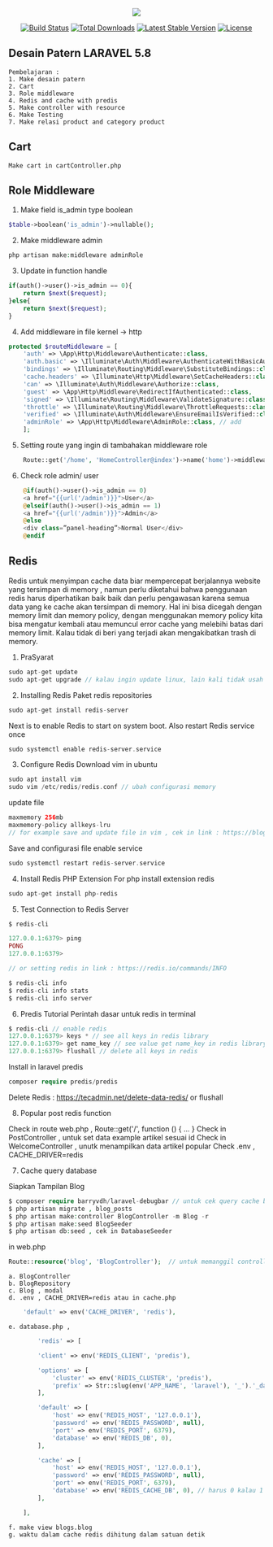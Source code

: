 <p align="center"><img src="https://laravel.com/assets/img/components/logo-laravel.svg"></p>

<p align="center">
<a href="https://travis-ci.org/laravel/framework"><img src="https://travis-ci.org/laravel/framework.svg" alt="Build Status"></a>
<a href="https://packagist.org/packages/laravel/framework"><img src="https://poser.pugx.org/laravel/framework/d/total.svg" alt="Total Downloads"></a>
<a href="https://packagist.org/packages/laravel/framework"><img src="https://poser.pugx.org/laravel/framework/v/stable.svg" alt="Latest Stable Version"></a>
<a href="https://packagist.org/packages/laravel/framework"><img src="https://poser.pugx.org/laravel/framework/license.svg" alt="License"></a>
</p>

## Desain Patern LARAVEL 5.8
    Pembelajaran :
    1. Make desain patern 
    2. Cart
    3. Role middleware
    4. Redis and cache with predis
    5. Make controller with resource
    6. Make Testing
    7. Make relasi product and category product 
## Cart
    Make cart in cartController.php
## Role Middleware
1. Make field is_admin type boolean
~~~php
$table->boolean('is_admin')->nullable();
~~~
2. Make middleware admin
~~~php
php artisan make:middleware adminRole
~~~
3. Update in function handle 
~~~php
if(auth()->user()->is_admin == 0){
    return $next($request);
}else{
    return $next($request);
}
~~~
4. Add middleware in file kernel -> http
~~~php
protected $routeMiddleware = [
    'auth' => \App\Http\Middleware\Authenticate::class,
    'auth.basic' => \Illuminate\Auth\Middleware\AuthenticateWithBasicAuth::class,
    'bindings' => \Illuminate\Routing\Middleware\SubstituteBindings::class,
    'cache.headers' => \Illuminate\Http\Middleware\SetCacheHeaders::class,
    'can' => \Illuminate\Auth\Middleware\Authorize::class,
    'guest' => \App\Http\Middleware\RedirectIfAuthenticated::class,
    'signed' => \Illuminate\Routing\Middleware\ValidateSignature::class,
    'throttle' => \Illuminate\Routing\Middleware\ThrottleRequests::class,
    'verified' => \Illuminate\Auth\Middleware\EnsureEmailIsVerified::class,
    'adminRole' => \App\Http\Middleware\AdminRole::class, // add
    ];
~~~
5. Setting route yang ingin di tambahakan middleware role
~~~php
    Route::get('/home', 'HomeController@index')->name('home')->middleware('adminRole');
~~~
6. Check role admin/ user
~~~php
    @if(auth()->user()->is_admin == 0)
    <a href="{{url('/admin')}}">User</a>
    @elseif(auth()->user()->is_admin == 1)
    <a href="{{url('/admin')}}">Admin</a>
    @else
    <div class=”panel-heading”>Normal User</div>
    @endif
~~~
## Redis 
Redis untuk menyimpan cache data biar mempercepat berjalannya website yang tersimpan di memory , namun perlu diketahui bahwa penggunaan redis harus diperhatikan baik baik dan perlu pengawasan karena semua data yang ke cache akan tersimpan di memory. Hal ini bisa dicegah dengan memory limit dan memory policy, dengan menggunakan memory policy kita bisa mengatur kembali atau memuncul error cache yang melebihi batas dari memory limit. Kalau tidak di beri yang terjadi akan mengakibatkan trash di memory.

1. PraSyarat
~~~php
sudo apt-get update
sudo apt-get upgrade // kalau ingin update linux, lain kali tidak usah tidak apa-apa
~~~
2. Installing Redis
Paket redis repositories
~~~php
sudo apt-get install redis-server
~~~
Next is to enable Redis to start on system boot. Also restart Redis service once
~~~php
sudo systemctl enable redis-server.service
~~~
3. Configure Redis
Download vim in ubuntu
~~~php
sudo apt install vim
sudo vim /etc/redis/redis.conf // ubah configurasi memory
~~~
update file 
~~~php
maxmemory 256mb
maxmemory-policy allkeys-lru
// for example save and update file in vim , cek in link : https://blog.taryo.net/2015/12/belajar-menggunakan-vim-via-terminal-di-linux.html
~~~
Save and configurasi file enable service 
~~~php
sudo systemctl restart redis-server.service
~~~
4. Install Redis PHP Extension
For php install extension redis
~~~php
sudo apt-get install php-redis
~~~
5. Test Connection to Redis Server
~~~php
$ redis-cli

127.0.0.1:6379> ping
PONG
127.0.0.1:6379>

// or setting redis in link : https://redis.io/commands/INFO

$ redis-cli info
$ redis-cli info stats
$ redis-cli info server
~~~

6. Predis Tutorial
Perintah dasar untuk redis in terminal
~~~php
$ redis-cli // enable redis
127.0.0.1:6379> keys * // see all keys in redis library
127.0.0.1:6379> get name_key // see value get name_key in redis library
127.0.0.1:6379> flushall // delete all keys in redis 
~~~
Install in laravel predis 
~~~php
composer require predis/predis
~~~
Delete Redis : https://tecadmin.net/delete-data-redis/ or flushall

8. Popular post redis function

Check in route web.php , Route::get('/', function () { ... }
Check in PostController , untuk set data example artikel sesuai id
Check in WelcomeController , unutk menampilkan data artikel popular
Check .env , CACHE_DRIVER=redis

7. Cache query database 

Siapkan Tampilan Blog
~~~php
$ composer require barryvdh/laravel-debugbar // untuk cek query cache berjalan atau tidak
$ php artisan migrate , blog_posts
$ php artisan make:controller BlogController -m Blog -r
$ php artisan make:seed BlogSeeder
$ php artisan db:seed , cek in DatabaseSeeder
~~~

in web.php
~~~php
Route::resource('blog', 'BlogController');  // untuk memanggil controller dengan mudah
~~~
    a. BlogController
    b. BlogRepository
    c. Blog , modal
    d. .env , CACHE_DRIVER=redis atau in cache.php
~~~php
    'default' => env('CACHE_DRIVER', 'redis'),
~~~
    e. database.php , 
~~~php
        'redis' => [

        'client' => env('REDIS_CLIENT', 'predis'),

        'options' => [
            'cluster' => env('REDIS_CLUSTER', 'predis'),
            'prefix' => Str::slug(env('APP_NAME', 'laravel'), '_').'_database_',
        ],

        'default' => [
            'host' => env('REDIS_HOST', '127.0.0.1'),
            'password' => env('REDIS_PASSWORD', null),
            'port' => env('REDIS_PORT', 6379),
            'database' => env('REDIS_DB', 0),
        ],

        'cache' => [
            'host' => env('REDIS_HOST', '127.0.0.1'),
            'password' => env('REDIS_PASSWORD', null),
            'port' => env('REDIS_PORT', 6379),
            'database' => env('REDIS_CACHE_DB', 0), // harus 0 kalau 1 nanti menyimpan tetap di file /storage/framework/cache/data/ {date} / db / file_cache
        ],

    ],
~~~
    f. make view blogs.blog
    g. waktu dalam cache redis dihitung dalam satuan detik
